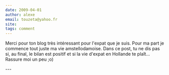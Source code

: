 ```yaml
---
date: 2009-04-01
author: alexe
email: touzeta@yahoo.fr
site: 
tags: comment
---
```


<p>Merci pour ton blog très intéressant pour l'expat que je suis. Pour ma part je commence tout juste ma vie amstellodamoise. Dans ce post, tu ne dis pas si, au final, le bilan est positif et si la vie d'expat en Hollande te plaît... Rassure moi un peu ;o) </p>
---